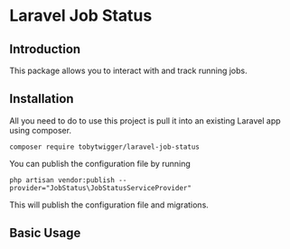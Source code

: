 # Laravel Job Status

## Introduction

This package allows you to interact with and track running jobs.

## Installation

All you need to do to use this project is pull it into an existing Laravel app using composer.

```console
composer require tobytwigger/laravel-job-status
```

You can publish the configuration file by running

```console
php artisan vendor:publish --provider="JobStatus\JobStatusServiceProvider"
```

This will publish the configuration file and migrations.

## Basic Usage
